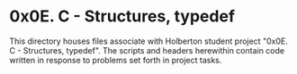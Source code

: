 # 0x0E. C - Structures, typedef
This directory houses files associate with Holberton student project "0x0E. C - Structures, typedef". The scripts and headers herewithin contain code written in response to problems set forth in project tasks.
